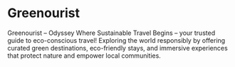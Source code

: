 # Greenourist
Greenourist – Odyssey Where Sustainable Travel Begins  – your trusted guide to eco-conscious travel! Exploring the world responsibly by offering curated green destinations, eco-friendly stays, and immersive experiences that protect nature and empower local communities.

